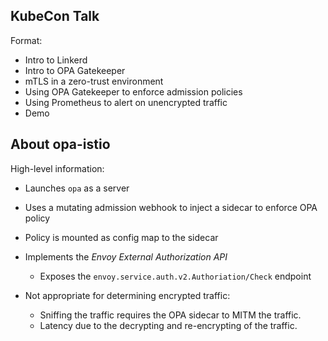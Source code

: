 ## KubeCon Talk
Format:

* Intro to Linkerd
* Intro to OPA Gatekeeper
* mTLS in a zero-trust environment
* Using OPA Gatekeeper to enforce admission policies
* Using Prometheus to alert on unencrypted traffic
* Demo

## About opa-istio
High-level information:

* Launches `opa` as a server
* Uses a mutating admission webhook to inject a sidecar to enforce OPA policy
* Policy is mounted as config map to the sidecar
* Implements the _Envoy External Authorization API_
    * Exposes the `envoy.service.auth.v2.Authoriation/Check` endpoint

* Not appropriate for determining encrypted traffic:
  * Sniffing the traffic requires the OPA sidecar to MITM the traffic.
  * Latency due to the decrypting and re-encrypting of the traffic.
